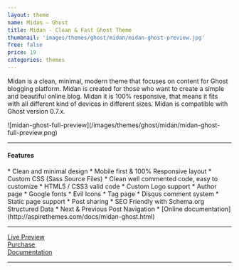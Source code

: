 ```yaml
---
layout: theme
name: Midan – Ghost
title: Midan - Clean & Fast Ghost Theme
thumbnail: 'images/themes/ghost/midan/midan-ghost-preview.jpg'
free: false
price: 19
categories: themes
---
```


Midan is a clean, minimal, modern theme that focuses on content for Ghost blogging platform. Midan is created for those who want to create a simple and beautiful online blog. Midan it is 100% responsive, that means it fits with all different kind of devices in different sizes. Midan is compatible with Ghost version 0.7.x.

<div class="darker-bg-image-wrap" markdown='1'>
  ![midan-ghost-full-preview](/images/themes/ghost/midan/midan-ghost-full-preview.png)
</div>

---

#### Features

<div class="check-list" markdown='1'>
  * Clean and minimal design
  * Mobile first &amp; 100% Responsive layout
  * Custom CSS (Sass Source Files)
  * Clean well commented code, easy to customize
  * HTML5 / CSS3 valid code
  * Custom Logo support
  * Author page
  * Google fonts
  * Evil Icons
  * Tag page
  * Disqus comment system
  * Static page support
  * Post sharing
  * SEO Friendly with Schema.org Structured Data
  * Next &amp; Previous Post Navigation
  * [Online documentation](http://aspirethemes.com/docs/midan-ghost.html)
</div>

---

<div class="row">
  <div class="column medium-4 large-4">
    <a class="button button--large button--expand" href="http://midan.aspirethemes.com/" target="_blank">Live Preview</a>
  </div>
  <div class="column medium-4 large-4">
    <a class="button button--expand button--large button--success" href="https://creativemarket.com/aspirethemes/737784-Midan-Clean-Fast-Ghost-Theme" target="_blank">Purchase</a>
  </div>
  <div class="column medium-4 large-4">
    <a class="button button--large button--expand" href="http://aspirethemes.com/docs/midan-ghost.html" target="_blank">Documentation</a>
  </div>
</div>

---